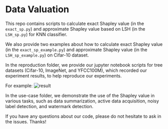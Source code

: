 # Data Valuation

This repo contains scripts to calculate exact Shapley value (in the `exact_sp.py`) and approximate Shapley value based on LSH (in the `LSH_sp.py`) for KNN classifier.

We also provide two examples about how to calculate exact Shapley value (in the `exact_sp_example.py`) and approximate Shapley value (in the `LSH_sp_example.py`) on Cifar-10 dataset.

In the reproduction folder, we provide our jupyter notebook scripts for tree datasets (Cifar-10, ImageNet, and YFCC100M), which recorded our experiment results, to help reproduce our experiments.

For example:
![result](result.png)

In the use-case folder, we demonstrate the use of the Shapley value in various tasks, such as data summarization, active data acquisition, noisy label detection, and watermark detection.

If you have any questions about our code, please do not hesitate to ask in the issues. Thanks!  

          
